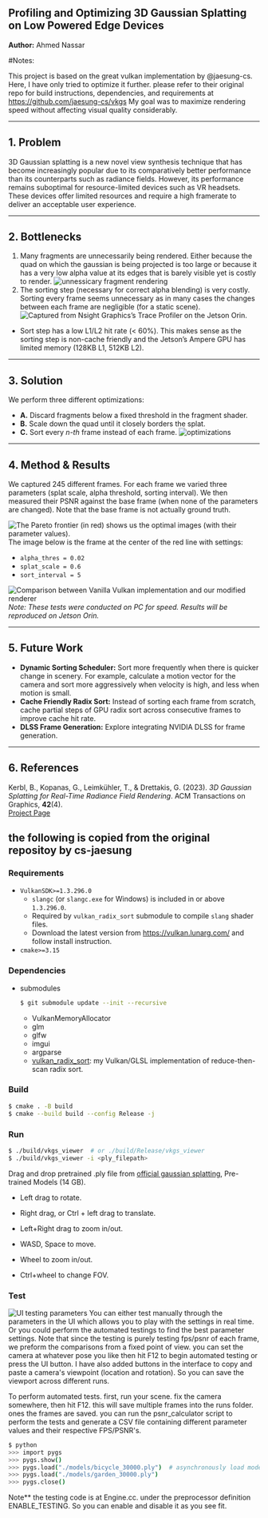 ## Profiling and Optimizing 3D Gaussian Splatting on Low Powered Edge Devices
**Author:** Ahmed Nassar  


#Notes:

This project is based on the great vulkan implementation by @jaesung-cs. Here, I have only tried to optimize it further. please refer to their original repo for build instructions, dependencies, and requirements at https://github.com/jaesung-cs/vkgs
My goal was to maximize rendering speed without affecting visual quality considerably.





---

## 1. Problem
3D Gaussian splatting is a new novel view synthesis technique that has become increasingly popular due to its comparatively better performance than its counterparts such as radiance fields. However, its performance remains suboptimal for resource-limited devices such as VR headsets. These devices offer limited resources and require a high framerate to deliver an acceptable user experience.

---

## 2. Bottlenecks
1. Many fragments are unnecessarily being rendered. Either because the quad on which the gaussian is being projected is too large or because it has a very low alpha value at its edges that is barely visible yet is costly to render.
![unnessicary fragment rendering](media/gs.png)  
3. The sorting step (necessary for correct alpha blending) is very costly. Sorting every frame seems unnecessary as in many cases the changes between each frame are negligible (for a static scene).
![Captured from Nsight Graphics’s Trace Profiler on the Jetson Orin.](media/l2lowcache.png)
  - Sort step has a low L1/L2 hit rate (< 60%). This makes sense as the sorting step is non-cache friendly and the Jetson’s Ampere GPU has limited memory (128KB L1, 512KB L2).   

---

## 3. Solution
We perform three different optimizations:
- **A.** Discard fragments below a fixed threshold in the fragment shader.  
- **B.** Scale down the quad until it closely borders the splat.  
- **C.** Sort every *n-th* frame instead of each frame.
  ![optimizations](media/gsopt.png)  

---

## 4. Method & Results
We captured 245 different frames. For each frame we varied three parameters (splat scale, alpha threshold, sorting interval). We then measured their PSNR against the base frame (when none of the parameters are changed). Note that the base frame is not actually ground truth.


![The **Pareto frontier** (in red) shows us the optimal images (with their parameter values).](media/finale.png) The image below is the frame at the center of the red line with settings:
- `alpha_thres = 0.02`  
- `splat_scale = 0.6`  
- `sort_interval = 5`  


![Comparison between Vanilla Vulkan implementation and our modified renderer](media/comp.png)
*Note: These tests were conducted on PC for speed. Results will be reproduced on Jetson Orin.*

---

## 5. Future Work
- **Dynamic Sorting Scheduler:** Sort more frequently when there is quicker change in scenery. For example, calculate a motion vector for the camera and sort more aggressively when velocity is high, and less when motion is small.  
- **Cache Friendly Radix Sort:** Instead of sorting each frame from scratch, cache partial steps of GPU radix sort across consecutive frames to improve cache hit rate.  
- **DLSS Frame Generation:** Explore integrating NVIDIA DLSS for frame generation.  

---

## 6. References
Kerbl, B., Kopanas, G., Leimkühler, T., & Drettakis, G. (2023). *3D Gaussian Splatting for Real-Time Radiance Field Rendering*. ACM Transactions on Graphics, **42**(4).  
[Project Page](https://repo-sam.inria.fr/fungraph/3d-gaussian-splatting/)



## the following is copied from the original repositoy by cs-jaesung

### Requirements
- `VulkanSDK>=1.3.296.0`
  - `slangc` (or `slangc.exe` for Windows) is included in or above `1.3.296.0`.
  - Required by `vulkan_radix_sort` submodule to compile `slang` shader files.
  - Download the latest version from https://vulkan.lunarg.com/ and follow install instruction.
- `cmake>=3.15`


### Dependencies
- submodules
  ```bash
  $ git submodule update --init --recursive
  ```
  - VulkanMemoryAllocator
  - glm
  - glfw
  - imgui
  - argparse
  - [vulkan_radix_sort](https://github.com/jaesung-cs/vulkan_radix_sort): my Vulkan/GLSL implementation of reduce-then-scan radix sort.


### Build
```bash
$ cmake . -B build
$ cmake --build build --config Release -j
```


### Run
```bash
$ ./build/vkgs_viewer  # or ./build/Release/vkgs_viewer
$ ./build/vkgs_viewer -i <ply_filepath>
```
Drag and drop pretrained .ply file from [official gaussian splatting](https://github.com/graphdeco-inria/gaussian-splatting), Pre-trained Models (14 GB).

- Left drag to rotate.

- Right drag, or Ctrl + left drag to translate.

- Left+Right drag to zoom in/out.

- WASD, Space to move.

- Wheel to zoom in/out.

- Ctrl+wheel to change FOV.




### Test

![UI testing parameters](media/test_ui.png)
You can either test manually through the parameters in the UI which allows you to play with the settings in real time. Or you could perform the automated testings to find the best parameter settings.
Note that since the testing is purely testing fps/psnr of each frame, we preform the comparisons from a fixed point of view. you can set the camera at whatever pose you like then hit F12 to begin automated testing or press the UI button.
I have also added buttons in the interface to copy and paste a camera's viewpoint (location and rotation). So you can save the viewport across different runs.

To perform automated tests. first, run your scene. fix the camera somewhere, then hit F12. this will save multiple frames into the runs folder. ones the frames are saved. you can run the psnr_calculator script to perform the tests and generate a CSV file containing different parameter values and their respective FPS/PSNR's. 

```bash
$ python
>>> import pygs
>>> pygs.show()
>>> pygs.load("./models/bicycle_30000.ply")  # asynchronously load model to viewer
>>> pygs.load("./models/garden_30000.ply")
>>> pygs.close()
```

Note** the testing code is at Engine.cc. under the preprocessor definition ENABLE_TESTING. So you can enable and disable it as you see fit.
